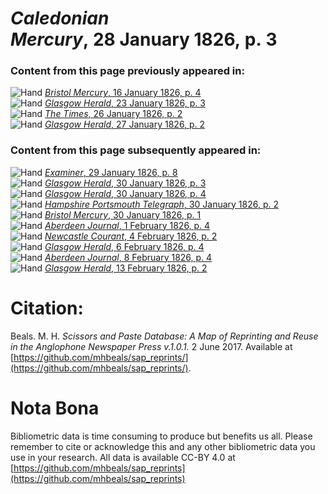 # *Caledonian Mercury*, 28 January 1826, p. 3  
  
### Content from this page previously appeared in:  
![Hand](http://scissorsandpaste.net/wp-content/uploads/2017/06/smallhandpointer.png) [*Bristol Mercury*, 16 January 1826, p. 4](https://mhbeals.github.io/sap_html/Bristol-Mercury/Bristol-Mercury-16-January-1826-p-4)  
![Hand](http://scissorsandpaste.net/wp-content/uploads/2017/06/smallhandpointer.png) [*Glasgow Herald*, 23 January 1826, p. 3](https://mhbeals.github.io/sap_html/Glasgow-Herald/Glasgow-Herald-23-January-1826-p-3)  
![Hand](http://scissorsandpaste.net/wp-content/uploads/2017/06/smallhandpointer.png) [*The Times*, 26 January 1826, p. 2](https://mhbeals.github.io/sap_html/The-Times/The-Times-26-January-1826-p-2)  
![Hand](http://scissorsandpaste.net/wp-content/uploads/2017/06/smallhandpointer.png) [*Glasgow Herald*, 27 January 1826, p. 2](https://mhbeals.github.io/sap_html/Glasgow-Herald/Glasgow-Herald-27-January-1826-p-2)  
  
### Content from this page subsequently appeared in:  
![Hand](http://scissorsandpaste.net/wp-content/uploads/2017/06/smallhandpointer.png) [*Examiner*, 29 January 1826, p. 8](https://mhbeals.github.io/sap_html/Examiner/Examiner-29-January-1826-p-8)  
![Hand](http://scissorsandpaste.net/wp-content/uploads/2017/06/smallhandpointer.png) [*Glasgow Herald*, 30 January 1826, p. 3](https://mhbeals.github.io/sap_html/Glasgow-Herald/Glasgow-Herald-30-January-1826-p-3)  
![Hand](http://scissorsandpaste.net/wp-content/uploads/2017/06/smallhandpointer.png) [*Glasgow Herald*, 30 January 1826, p. 4](https://mhbeals.github.io/sap_html/Glasgow-Herald/Glasgow-Herald-30-January-1826-p-4)  
![Hand](http://scissorsandpaste.net/wp-content/uploads/2017/06/smallhandpointer.png) [*Hampshire Portsmouth Telegraph*, 30 January 1826, p. 2](https://mhbeals.github.io/sap_html/Hampshire-Portsmouth-Telegraph/Hampshire-Portsmouth-Telegraph-30-January-1826-p-2)  
![Hand](http://scissorsandpaste.net/wp-content/uploads/2017/06/smallhandpointer.png) [*Bristol Mercury*, 30 January 1826, p. 1](https://mhbeals.github.io/sap_html/Bristol-Mercury/Bristol-Mercury-30-January-1826-p-1)  
![Hand](http://scissorsandpaste.net/wp-content/uploads/2017/06/smallhandpointer.png) [*Aberdeen Journal*, 1 February 1826, p. 4](https://mhbeals.github.io/sap_html/Aberdeen-Journal/Aberdeen-Journal-1-February-1826-p-4)  
![Hand](http://scissorsandpaste.net/wp-content/uploads/2017/06/smallhandpointer.png) [*Newcastle Courant*, 4 February 1826, p. 2](https://mhbeals.github.io/sap_html/Newcastle-Courant/Newcastle-Courant-4-February-1826-p-2)  
![Hand](http://scissorsandpaste.net/wp-content/uploads/2017/06/smallhandpointer.png) [*Glasgow Herald*, 6 February 1826, p. 4](https://mhbeals.github.io/sap_html/Glasgow-Herald/Glasgow-Herald-6-February-1826-p-4)  
![Hand](http://scissorsandpaste.net/wp-content/uploads/2017/06/smallhandpointer.png) [*Aberdeen Journal*, 8 February 1826, p. 4](https://mhbeals.github.io/sap_html/Aberdeen-Journal/Aberdeen-Journal-8-February-1826-p-4)  
![Hand](http://scissorsandpaste.net/wp-content/uploads/2017/06/smallhandpointer.png) [*Glasgow Herald*, 13 February 1826, p. 2](https://mhbeals.github.io/sap_html/Glasgow-Herald/Glasgow-Herald-13-February-1826-p-2)  


# Citation: 

Beals. M. H. *Scissors and Paste Database: A Map of Reprinting and Reuse in the Anglophone Newspaper Press v.1.0.1.* 2 June 2017. Available at [https://github.com/mhbeals/sap_reprints/](https://github.com/mhbeals/sap_reprints/). 

# Nota Bona

Bibliometric data is time consuming to produce but benefits us all. Please remember to cite or acknowledge this and any other bibliometric data you use in your research. All data is available CC-BY 4.0 at [https://github.com/mhbeals/sap_reprints](https://github.com/mhbeals/sap_reprints)